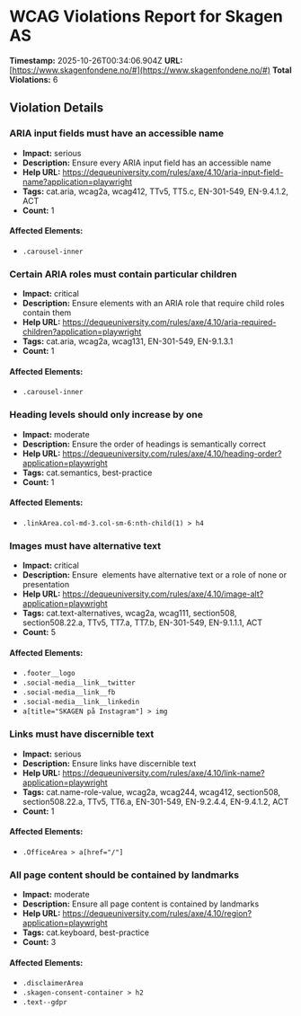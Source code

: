 # WCAG Violations Report for Skagen AS

**Timestamp:** 2025-10-26T00:34:06.904Z
**URL:** [https://www.skagenfondene.no/#](https://www.skagenfondene.no/#)
**Total Violations:** 6

## Violation Details

### ARIA input fields must have an accessible name

- **Impact:** serious
- **Description:** Ensure every ARIA input field has an accessible name
- **Help URL:** https://dequeuniversity.com/rules/axe/4.10/aria-input-field-name?application=playwright
- **Tags:** cat.aria, wcag2a, wcag412, TTv5, TT5.c, EN-301-549, EN-9.4.1.2, ACT
- **Count:** 1

#### Affected Elements:

- `.carousel-inner`

### Certain ARIA roles must contain particular children

- **Impact:** critical
- **Description:** Ensure elements with an ARIA role that require child roles contain them
- **Help URL:** https://dequeuniversity.com/rules/axe/4.10/aria-required-children?application=playwright
- **Tags:** cat.aria, wcag2a, wcag131, EN-301-549, EN-9.1.3.1
- **Count:** 1

#### Affected Elements:

- `.carousel-inner`

### Heading levels should only increase by one

- **Impact:** moderate
- **Description:** Ensure the order of headings is semantically correct
- **Help URL:** https://dequeuniversity.com/rules/axe/4.10/heading-order?application=playwright
- **Tags:** cat.semantics, best-practice
- **Count:** 1

#### Affected Elements:

- `.linkArea.col-md-3.col-sm-6:nth-child(1) > h4`

### Images must have alternative text

- **Impact:** critical
- **Description:** Ensure <img> elements have alternative text or a role of none or presentation
- **Help URL:** https://dequeuniversity.com/rules/axe/4.10/image-alt?application=playwright
- **Tags:** cat.text-alternatives, wcag2a, wcag111, section508, section508.22.a, TTv5, TT7.a, TT7.b, EN-301-549, EN-9.1.1.1, ACT
- **Count:** 5

#### Affected Elements:

- `.footer__logo`
- `.social-media__link__twitter`
- `.social-media__link__fb`
- `.social-media__link__linkedin`
- `a[title="SKAGEN på Instagram"] > img`

### Links must have discernible text

- **Impact:** serious
- **Description:** Ensure links have discernible text
- **Help URL:** https://dequeuniversity.com/rules/axe/4.10/link-name?application=playwright
- **Tags:** cat.name-role-value, wcag2a, wcag244, wcag412, section508, section508.22.a, TTv5, TT6.a, EN-301-549, EN-9.2.4.4, EN-9.4.1.2, ACT
- **Count:** 1

#### Affected Elements:

- `.OfficeArea > a[href="/"]`

### All page content should be contained by landmarks

- **Impact:** moderate
- **Description:** Ensure all page content is contained by landmarks
- **Help URL:** https://dequeuniversity.com/rules/axe/4.10/region?application=playwright
- **Tags:** cat.keyboard, best-practice
- **Count:** 3

#### Affected Elements:

- `.disclaimerArea`
- `.skagen-consent-container > h2`
- `.text--gdpr`
